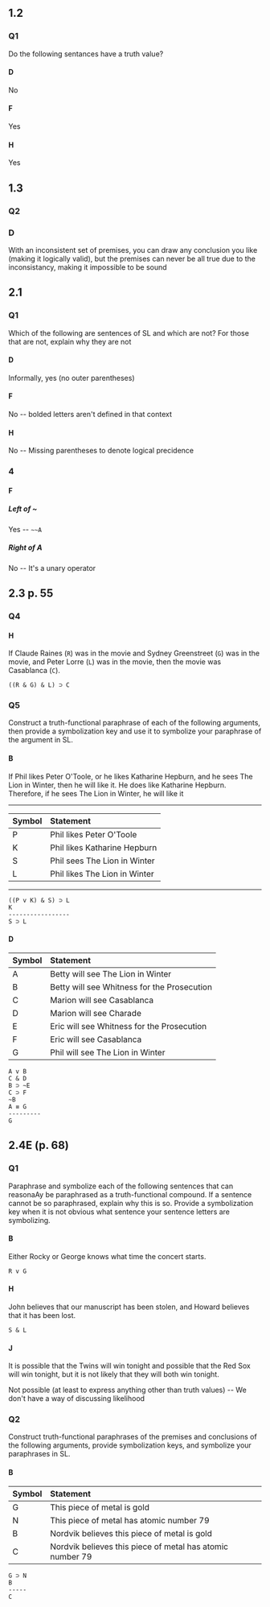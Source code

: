 ## 1.2
### Q1
Do the following sentances have a truth value?

#### D
No

#### F
Yes

#### H
Yes

## 1.3
### Q2
### D
With an inconsistent set of premises, you can draw any conclusion you like (making it logically valid), but the premises can never be all true due to the inconsistancy, making it impossible to be sound

## 2.1
### Q1
Which of the following are sentences of SL and which are not? For those that are not, explain why they are not

#### D
Informally, yes (no outer parentheses)

#### F
No -- bolded letters aren't defined in that context

#### H
No -- Missing parentheses to denote logical precidence

### 4
#### F
##### Left of ~
Yes -- `~~A`

##### Right of A
No -- It's a unary operator

## 2.3 p. 55
### Q4
#### H
If Claude Raines (`R`) was in the movie and Sydney Greenstreet (`G`) was in the movie, and Peter Lorre (`L`) was in the movie, then the movie was Casablanca (`C`).

`((R & G) & L) ⊃ C`
### Q5
Construct a truth-functional paraphrase of each of the following arguments, then provide a symbolization key and use it to symbolize your paraphrase of the argument in SL.
#### B

If Phil likes Peter O'Toole, or he likes Katharine Hepburn, and he sees The Lion in Winter, then he will like it.
He does like Katharine Hepburn.
Therefore, if he sees The Lion in Winter, he will like it

---

| Symbol | Statement                     |
|:-------|:------------------------------|
| P      | Phil likes Peter O'Toole      |
| K      | Phil likes Katharine Hepburn  |
| S      | Phil sees The Lion in Winter  |
| L      | Phil likes The Lion in Winter |

---

```
((P v K) & S) ⊃ L
K
-----------------
S ⊃ L
```
#### D
| Symbol | Statement                                   |
|:-------|:--------------------------------------------|
| A      | Betty will see The Lion in Winter           |
| B      | Betty will see Whitness for the Prosecution |
| C      | Marion will see Casablanca                  |
| D      | Marion will see Charade                     |
| E      | Eric will see Whitness for the Prosecution  |
| F      | Eric will see Casablanca                    |
| G      | Phil will see The Lion in Winter            |

```
A v B
C & D
B ⊃ ~E
C ⊃ F
~B
A ≡ G
---------
G
```

## 2.4E (p. 68)
### Q1
Paraphrase and symbolize each of the following sentences that can reasonaAy be paraphrased as a truth-functional compound. If a sentence cannot be so paraphrased, explain why this is so. Provide a symbolization key when it is not obvious what sentence your sentence letters are symbolizing.
#### B
Either Rocky or George knows what time the concert starts.
```
R v G
```
#### H
John believes that our manuscript has been stolen, and Howard believes that it has been lost.
```
S & L
```

#### J
It is possible that the Twins will win tonight and possible that the Red Sox will win tonight, but it is not likely that they will both win tonight.

Not possible (at least to express anything other than truth values) -- We don't have a way of discussing likelihood

### Q2
Construct truth-functional paraphrases of the premises and conclusions of the following arguments, provide symbolization keys, and symbolize your paraphrases in SL.
#### B
| Symbol | Statement                                                 |
|:-------|:----------------------------------------------------------|
| G      | This piece of metal is gold                               |
| N      | This piece of metal has atomic number 79                  |
| B      | Nordvik believes this piece of metal is gold              |
| C      | Nordvik believes this piece of metal has atomic number 79 |

```
G ⊃ N
B
-----
C
```
